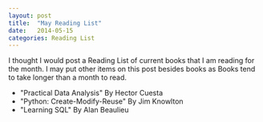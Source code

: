 ```yaml
---
layout: post
title:  "May Reading List"
date:   2014-05-15 
categories: Reading List 
---
```


I thought I would post a Reading List of current books that I am reading for the month. I may put other items on this post besides books as Books tend to take longer than a month to read. 

- "Practical Data Analysis" By Hector Cuesta
- "Python: Create-Modify-Reuse" By Jim Knowlton
- "Learning SQL" By Alan Beaulieu



[jekyll-gh]: https://github.com/mojombo/jekyll
[jekyll]:    http://jekyllrb.com
